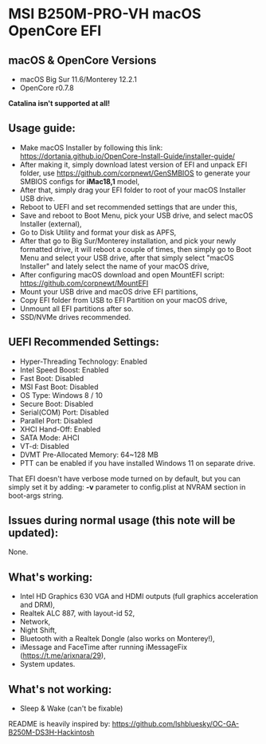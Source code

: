 # MSI B250M-PRO-VH macOS OpenCore EFI 

## macOS & OpenCore Versions
- macOS Big Sur 11.6/Monterey 12.2.1
- OpenCore r0.7.8

**Catalina isn't supported at all!**

## Usage guide:
- Make macOS Installer by following this link: https://dortania.github.io/OpenCore-Install-Guide/installer-guide/
- After making it, simply download latest version of EFI and unpack EFI folder, use https://github.com/corpnewt/GenSMBIOS to generate your SMBIOS configs for **iMac18,1** model,
- After that, simply drag your EFI folder to root of your macOS Installer USB drive.
- Reboot to UEFI and set recommended settings that are under this,
- Save and reboot to Boot Menu, pick your USB drive, and select macOS Installer (external),
- Go to Disk Utility and format your disk as APFS,
- After that go to Big Sur/Monterey installation, and pick your newly formatted drive, it will reboot a couple of times, then simply go to Boot Menu and select your USB drive, after that simply select "macOS Installer" and lately select the name of your macOS drive,
- After configuring macOS download and open MountEFI script: https://github.com/corpnewt/MountEFI
- Mount your USB drive and macOS drive EFI partitions,
- Copy EFI folder from USB to EFI Partition on your macOS drive, 
- Unmount all EFI partitions after so. 
- SSD/NVMe drives recommended.

## UEFI Recommended Settings:
- Hyper-Threading Technology: Enabled
- Intel Speed Boost: Enabled
- Fast Boot: Disabled
- MSI Fast Boot: Disabled
- OS Type: Windows 8 / 10
- Secure Boot: Disabled
- Serial(COM) Port: Disabled
- Parallel Port: Disabled
- XHCI Hand-Off: Enabled
- SATA Mode: AHCI
- VT-d: Disabled
- DVMT Pre-Allocated Memory: 64~128 MB
- PTT can be enabled if you have installed Windows 11 on separate drive.

That EFI doesn't have verbose mode turned on by default, but you can simply set it by adding:
**-v** parameter to config.plist at NVRAM section in boot-args string.

## Issues during normal usage (this note will be updated):
None.

## What's working:
- Intel HD Graphics 630 VGA and HDMI outputs (full graphics acceleration and DRM),
- Realtek ALC 887, with layout-id 52,
- Network,
- Night Shift,
- Bluetooth with a Realtek Dongle (also works on Monterey!),
- iMessage and FaceTime after running iMessageFix (https://t.me/arixnara/29),
- System updates.

## What's not working:
- Sleep & Wake (can't be fixable)

README is heavily inspired by: https://github.com/lshbluesky/OC-GA-B250M-DS3H-Hackintosh
